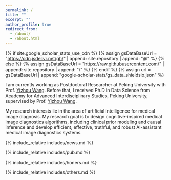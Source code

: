 ```yaml
---
permalink: /
title: ""
excerpt: ""
author_profile: true
redirect_from: 
  - /about/
  - /about.html
---
```


{% if site.google_scholar_stats_use_cdn %}
{% assign gsDataBaseUrl = "https://cdn.jsdelivr.net/gh/" | append: site.repository | append: "@" %}
{% else %}
{% assign gsDataBaseUrl = "https://raw.githubusercontent.com/" | append: site.repository | append: "/" %}
{% endif %}
{% assign url = gsDataBaseUrl | append: "google-scholar-stats/gs_data_shieldsio.json" %}

<span class='anchor' id='about-me'></span>

I am currently working as Postdoctoral Researcher at Peking University with Prof. [Yizhou Wang](https://cfcs.pku.edu.cn/wangyizhou/#../../../english/index.htm).
Before that, I received Ph.D in Data Science from Academy for Advanced Interdisciplinary Studies, Peking University, supervised by Prof. [Yizhou Wang](https://cfcs.pku.edu.cn/wangyizhou/#../../../english/index.htm).

My research interests lie in the area of artificial intelligence for medical image diagnosis. My research goal is to design cognitive-inspired medical image diagnostics algorithms, including clinical prior modeling and causal inference and develop efficient, effective, truthful, and robust AI-assistant medical image diagnostics systems.


{% include_relative includes/news.md %}

{% include_relative includes/pub.md %}

{% include_relative includes/honers.md %}

{% include_relative includes/others.md %}
